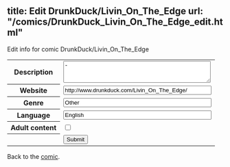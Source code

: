 title: Edit DrunkDuck/Livin_On_The_Edge
url: "/comics/DrunkDuck_Livin_On_The_Edge_edit.html"
---
Edit info for comic DrunkDuck/Livin_On_The_Edge

<form name="comic" action="http://gaepostmail.appspot.com/comic/" method="post">
<table class="comicinfo">
<tr>
<th>Description</th><td><textarea name="description" cols="40" rows="3">-</textarea></td>
</tr>
<tr>
<th>Website</th><td><input type="text" name="url" value="http://www.drunkduck.com/Livin_On_The_Edge/" size="40"/></td>
</tr>
<tr>
<th>Genre</th><td><input type="text" name="genre" value="Other" size="40"/></td>
</tr>
<tr>
<th>Language</th><td><input type="text" name="language" value="English" size="40"/></td>
</tr>
<tr>
<th>Adult content</th><td><input type="checkbox" name="adult" value="adult" /></td>
</tr>
<tr>
<th></th><td>
<input type="hidden" name="comic" value="DrunkDuck_Livin_On_The_Edge" />
<input type="submit" name="submit" value="Submit" />
</td>
</tr>
</table>
</form>

Back to the [comic](DrunkDuck_Livin_On_The_Edge.html).
